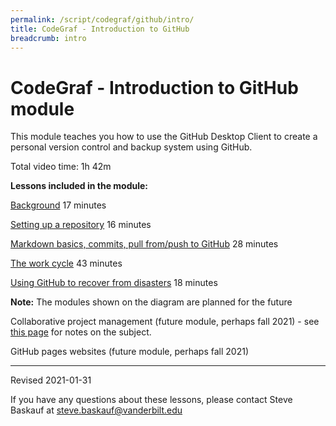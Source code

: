 ```yaml
---
permalink: /script/codegraf/github/intro/
title: CodeGraf - Introduction to GitHub
breadcrumb: intro
---
```


# CodeGraf - Introduction to GitHub module

This module teaches you how to use the GitHub Desktop Client to create a personal version control and backup system using GitHub.

Total video time: 1h 42m


**Lessons included in the module:**

[Background](../../015) 17 minutes

[Setting up a repository](../../016) 16 minutes

[Markdown basics, commits, pull from/push to GitHub](../../017) 28 minutes

[The work cycle](../../018) 43 minutes

[Using GitHub to recover from disasters](../../019) 18 minutes

**Note:** The modules shown on the diagram are planned for the future

Collaborative project management (future module, perhaps fall 2021) - see [this page](../../../../manage/control/github/branch/) for notes on the subject.

GitHub pages websites (future module, perhaps fall 2021)

----

Revised 2021-01-31

If you have any questions about these lessons, please contact Steve Baskauf at [steve.baskauf@vanderbilt.edu](mailto:steve.baskauf@vanderbilt.edu)
